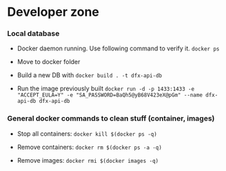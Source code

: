 # Developer zone

### Local database 

- Docker daemon running. Use following command to verify it.
`docker ps`

- Move to docker folder
- Build a new DB with
`docker build . -t dfx-api-db`

- Run the image previously built
`docker run -d -p 1433:1433 -e "ACCEPT_EULA=Y" -e "SA_PASSWORD=BaQh5@yB68V423eX@pGm" --name dfx-api-db dfx-api-db`

### General docker commands to clean stuff (container, images)

- Stop all containers:
`docker kill $(docker ps -q)`

- Remove containers:
`docker rm $(docker ps -a -q)`

- Remove images:
`docker rmi $(docker images -q)`
